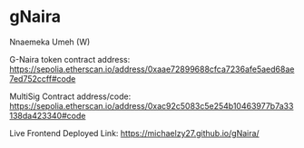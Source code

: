 # gNaira
Nnaemeka Umeh (W)

G-Naira token contract address:
https://sepolia.etherscan.io/address/0xaae72899688cfca7236afe5aed68ae7ed752ccff#code

MultiSig Contract address/code:
https://sepolia.etherscan.io/address/0xac92c5083c5e254b10463977b7a33138da423340#code

Live Frontend Deployed Link:
https://michaelzy27.github.io/gNaira/
